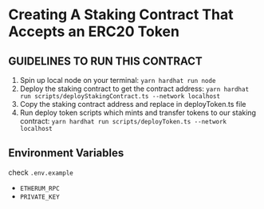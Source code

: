 # Creating A Staking Contract That Accepts an ERC20 Token

## GUIDELINES TO RUN THIS CONTRACT
1. Spin up local node on your terminal: `yarn hardhat run node` 
2. Deploy the staking contract to get the contract address: `yarn hardhat run scripts/deployStakingContract.ts --network localhost`
3. Copy the staking contract address and replace in deployToken.ts file
4. Run deploy token scripts which mints and transfer tokens to our staking contract: `yarn hardhat run scripts/deployToken.ts --network localhost` 


## Environment Variables 
check `.env.example`
- `ETHERUM_RPC`
- `PRIVATE_KEY`